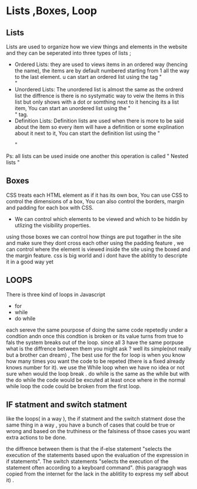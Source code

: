 # Lists ,Boxes, Loop

## Lists
Lists are used to organize how we view things and elements in the website and they can be seperated into three types of lists ;
- Ordered Lists: 
they are used to views items in an ordered way (hencing the name), the items are by default numbered  starting from 1 all the way to the last element. u can start an ordered list using the tag "<ol> </ol>" 
- Unordered Lists:
The unordered list is almost the same as the ordrerd list the diffrence is there is no systymatic way to veiw the items in this list but only shows with a dot or somthing next to it hencing its a list item, You can start an unordered list using the "<ul></ul>" tag.
- Definition Lists: 
Definition lists are used when there is more to be said about the item so every item will have a definition or some explination about it next to it, You can start the definition list using the "<dl></dl>" 

Ps: all lists can be used inside one another this operation is called " Nested lists " 



## Boxes 
CSS treats each HTML element as if it has its own box, You can use CSS to control the dimensions of a box, You can also control the borders, margin and padding for each box with CSS.

* We can control which elements to be viewed and which to be hiddin by utlizing the visibility properties.

using those boxes we can control how things are put togather in the site and make sure they dont cross each other using the padding feature ,
we can control where the element is viewed inside the site using the boxed and the margin feature.
css is big world and i dont have the ablitity to descripte it in a good way yet 



## LOOPS 
There is three kind of loops in Javascript  
- for 
- while 
- do while 

each sereve the same pourpose of doing the same code repetedly under a condtion andn once this condtion is broken or its value turns from true to fals the system breaks out of the loop.
since all 3 have the same porpuse what is the diffrence between them  you might ask ? 
well its simple(not really but a brother can dream) ,
The best use for the for loop is when you know how many times you want the code to be repeted (there is a fixed already knows number for it).
we use the While loop when we have no idea  or not sure when would the loop break .
do while is the same as the while but with the do while the code would be excuted at least once where in the normal while loop the code could be broken from the first loop. 

## IF statment and switch statment 
 like the loops( in a way ), the if statment and the switch statment dose the same thing in a way ,
 you have a bunch of cases that could be true or wrong and based on the truthiness or the falsiness of thsoe cases you want extra actions to be done. 

the diffrence between them is that the if-else statement "selects the execution of the statements based upon the evaluation of the expression in if statements". The switch statements "selects the execution of the statement often according to a keyboard command". (this paragrapgh was copied from the internet for the lack in the ablitlity to express my self about it) . 

